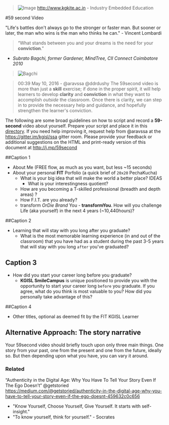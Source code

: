 > ![Image](http://bit.ly/KITELogo) 
> <http://www.kgkite.ac.in> - Industry Embedded Education

#59 second Video 


"Life's battles don't always go to the stronger or faster man. But sooner or later, the man who wins is the man who thinks he can." - Vincent Lombardi


>“What stands between you and your dreams is the need for your **conviction**.”
- _Subrato Bagchi, former Gardener, MindTree, CII Connect Coimbatore 2010_

>![Bagchi](http://www.thehindu.com/multimedia/dynamic/00228/2010030753530601_228008e.jpg)

> 00:39 May 10, 2016 - @aravssa  @ddrdushy The 59second video is more than just a **skill** exercise; if done in the proper spirit, it will help learners to develop **clarity** and **conviction** in what they want to accomplish *outside* the classroom. Once there is clarity, we can step in to provide the necessary help and guidance, and hopefully strengthen the learner's conviction.

The following are some broad guidelines on how to script and record a **59-second** video about yourself. Prepare your script and place it in this [directory](/59scripts). If you need help improving it, request help from @aravssa at the https://gitter.im/kgisl/ssa gitter room.  Please provide your feedback or additional suggestions on the HTML and print-ready version of this document at http://j.mp/59second 

##Caption 1 
 - About Me  (FREE flow, as much as you want, but  less ~15 seconds)
 - About your personal **FIT** Porfolio (a quick brief of `20x20` PechaKucha)
	 - What is your big idea that will make the world a better place? IDEAS
		 - What is your interestingness quotient?
	 - How are you becoming a T-skilled professional (breadth and depth areas) ?
	 - How F.I.T. are you already?  
	 - transform *OrDie* *Brand* You - **transformYou**. How will you challenge Life (aka yourself) in the next 4 years (~10,440hours)? 

##Caption 2 
- Learning that will stay with you long after you graduate?
	- What is the most memorable learning experience (in and out of the classroom) that you have had as a student during the past 3-5 years that will stay with you long `after` you've graduated? 

## Caption 3 
- How did you start your career long before you graduate?
	- **KGISL SmileCampus** is unique positioned to provide you with the opportunity to start your career long `before` you graduate. If you agree, what do you think is most valuable to you? How did you personally take advantage of this?

##Caption 4 
- Other titles, optional as deemed fit by the FIT KGISL Learner  


## Alternative Approach: The story narrative ##
Your 59second video should briefly touch upon only three main things. One story from your past, one from the present and one from the future, ideally so. But then depending upon what you have, you can vary it around.

### Related 
“Authenticity in the Digital Age: Why You Have To Tell Your Story Even If The Ego Doesn’t” @getstoried https://medium.com/@getstoried/authenticity-in-the-digital-age-why-you-have-to-tell-your-story-even-if-the-ego-doesnt-459632c0c656
  - "Know Yourself, Choose Yourself, Give Yourself. It starts with self-insight."
  - "To know yourself, think for yourself." - Socrates
